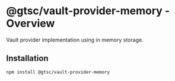 # @gtsc/vault-provider-memory - Overview

Vault provider implementation using in memory storage.

## Installation

```shell
npm install @gtsc/vault-provider-memory
```
